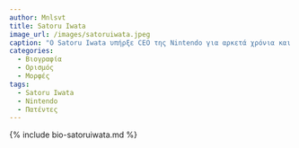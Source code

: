 ```yaml
---
author: Mnlsvt
title: Satoru Iwata
image_url: /images/satoruiwata.jpeg
caption: "Ο Satoru Iwata υπήρξε CEO της Nintendo για αρκετά χρόνια και ήταν αυτός που βοήθησε την εταιρία να φτάσει στα ύψη κυκλοφορόντας μερικές από τις πιο αγαπητές κονσόλες και παιχνίδια που έχουν κυκλοφορήσει μέχρι και σήμερα."
categories:
  - Βιογραφία
  - Ορισμός
  - Μορφές
tags:
  - Satoru Iwata
  - Nintendo
  - Πατέντες
---
```


{% include bio-satoruiwata.md %}
